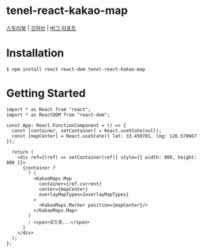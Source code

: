 # tenel-react-kakao-map

[스토리북](https://inceptionjh.github.io/tenel-react-kakao-map/) | [깃허브](https://github.com/inceptionJh/tenel-react-kakao-map) | [버그 리포트](https://github.com/inceptionJh/tenel-react-kakao-map/issues)

# Installation
```
$ npm install react react-dom tenel-react-kakao-map
```

# Getting Started

```tsx
import * as React from "react";
import * as ReactDOM from "react-dom";

const App: React.FunctionComponent = () => {
  const [container, setContainer] = React.useState(null);
  const [mapCenter] = React.useState({ lat: 33.450701, lng: 126.570667 });

  return (
    <div ref={(ref) => setContainer(ref)} style={{ width: 800, height: 800 }}>
      {container ?
        ? (
          <KakaoMaps.Map
            container={ref.current}
            center={mapCenter}
            overlayMapTypes={overlayMapTypes}
          >
            <KakaoMaps.Marker position={mapCenter}/>
          </KakaoMaps.Map>
        )
        : <span>로드중...</span>
      }
    </div>
  );
};

```
